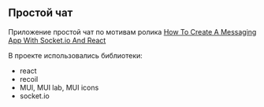 ## Простой чат

Приложение простой чат по мотивам ролика [How To Create A Messaging App With Socket.io And React][1]

В проекте использовались библиотеки:

- react
- recoil
- MUI, MUI lab, MUI icons
- socket.io

[1]: https://youtu.be/tBr-PybP_9c 'How To Create A Messaging App With Socket.io And React'
